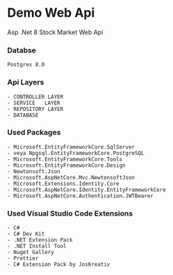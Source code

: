 # Demo Web Api

Asp .Net 8 Stock Market Web Api

### Databse

    Postgres 8.0

### Api Layers

    - CONTROLLER LAYER
    - SERVICE	LAYER
    - REPOSITORY LAYER
    - DATABASE

### Used Packages

    - Microsoft.EntityFrameworkCore.SqlServer
    - veya Npgsql.EntityFrameworkCore.PostgreSQL
    - Microsoft.EntityFrameworkCore.Tools
    - Microsoft.EntityFrameworkCore.Design
    - Newtonsoft.Json
    - Microsoft.AspNetCore.Mvc.NewtonsoftJson
    - Microsoft.Extensions.Identity.Core
    - Microsoft.AspNetCore.Identity.EntityFrameworkCore
    - Microsoft.AspNetCore.Authentication.JWTBearer

### Used Visual Studio Code Extensions

    - C#
    - C# Dev Kit
    - .NET Extension Pack
    - .NET Install Tool
    - Nuget Gallery
    - Prettier
    - C# Extension Pack by JosKreativ
